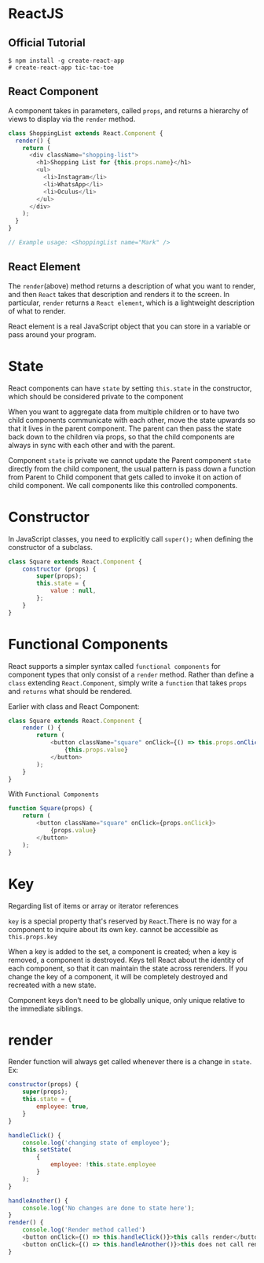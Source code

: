 # ReactJS

## Official Tutorial

```
$ npm install -g create-react-app
# create-react-app tic-tac-toe
```

## React Component

A component takes in parameters, called `props`, and returns a hierarchy of views to display via the `render` method.

```js
class ShoppingList extends React.Component {
  render() {
    return (
      <div className="shopping-list">
        <h1>Shopping List for {this.props.name}</h1>
        <ul>
          <li>Instagram</li>
          <li>WhatsApp</li>
          <li>Oculus</li>
        </ul>
      </div>
    );
  }
}

// Example usage: <ShoppingList name="Mark" />
```

## React Element

The `render`(above) method returns a description of what you want to render, and then `React` takes that description and renders it to the screen. In particular, `render` returns a `React element`, which is a lightweight description of what to render.

React element is a real JavaScript object that you can store in a variable or pass around your program.

# State

React components can have `state` by setting `this.state` in the constructor, which should be considered private to the component

When you want to aggregate data from multiple children or to have two child components communicate with each other, move the state upwards so that it lives in the parent component. The parent can then pass the state back down to the children via props, so that the child components are always in sync with each other and with the parent.

Component `state` is private we cannot update the Parent component `state` directly from the child component, the usual pattern is pass down a function from Parent to Child component that gets called to invoke it on action of child component. We call components like this controlled components.

# Constructor

In JavaScript classes, you need to explicitly call `super();` when defining the constructor of a subclass.

```js
class Square extends React.Component {
    constructor (props) {
        super(props);
        this.state = {
            value : null,
        };
    }
}
```

# Functional Components

React supports a simpler syntax called `functional components` for component types that only consist of a `render` method. Rather than define a `class` extending `React.Component`, simply write a `function` that takes `props` and `returns` what should be rendered.

Earlier with class and React Component:

```js
class Square extends React.Component {
    render () {
        return (
            <button className="square" onClick={() => this.props.onClick()}>
                {this.props.value}
            </button>
        );
    }
}
```

With `Functional Components`

```js
function Square(props) {
    return (
        <button className="square" onClick={props.onClick}>
            {props.value}
        </button>
    );
}
```

# Key

Regarding list of items or array or iterator references

`key` is a special property that's reserved by `React`.There is no way for a component to inquire about its own key. cannot be accessible as `this.props.key`

When a key is added to the set, a component is created; when a key is removed, a component is destroyed. Keys tell React about the identity of each component, so that it can maintain the state across rerenders. If you change the key of a component, it will be completely destroyed and recreated with a new state.

Component keys don’t need to be globally unique, only unique relative to the immediate siblings.

# render

Render function will always get called whenever there is a change in `state`. Ex:

```js
constructor(props) {
    super(props);
    this.state = {
        employee: true,
    }
}

handleClick() {
    console.log('changing state of employee');
    this.setState(
        {
            employee: !this.state.employee
        }
    );
}

handleAnother() {
    console.log('No changes are done to state here');
}
render() {
    console.log('Render method called')
    <button onClick={() => this.handleClick()}>this calls render</button>
    <button onClick={() => this.handleAnother()}>this does not call render</button>
}
```